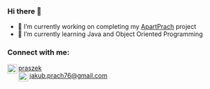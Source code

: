 ### Hi there 👋


- 🔭 I’m currently working on completing my [ApartPrach](https://github.com/jakubprach/ApartPrach) project
- 🌱 I’m currently learning Java and Object Oriented Programming


### Connect with me:
<img align="left" alt="jakubprach | Instagram" width="22px" src="https://img-premium.flaticon.com/png/512/2111/2111463.png?token=exp=1621264716~hmac=eea15d68daec2bc7b18b548f1c7b3fd2"/>[praszek](https://www.instagram.com/praszek/)
<br/>
<img align="left" alt="jakubprach | E-mail" width="22px" src="https://img-premium.flaticon.com/png/512/732/732200.png?token=exp=1621264978~hmac=4d6bb24ef36da126caaf69c2c5e3b2c7"/>jakub.prach76@gmail.com


